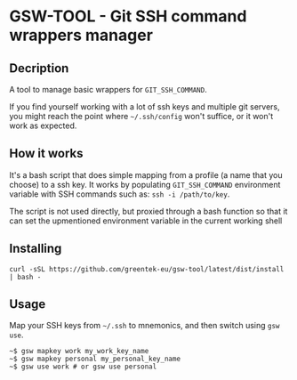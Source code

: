 # GSW-TOOL - Git SSH command wrappers manager

## Decription

A tool to manage basic wrappers for `GIT_SSH_COMMAND`.

If you find yourself working with a lot of ssh keys and multiple git 
servers, you might reach the point where `~/.ssh/config` won't suffice,
or it won't work as expected.

## How it works

It's a bash script that does simple mapping from a profile (a name that
you choose) to a ssh key. It works by populating `GIT_SSH_COMMAND`
environment variable with SSH commands such as: `ssh -i /path/to/key`.

The script is not used directly, but proxied through a bash function
so that it can set the upmentioned environment variable in the current
working shell

## Installing

```
curl -sSL https://github.com/greentek-eu/gsw-tool/latest/dist/install | bash -
```

## Usage

Map your SSH keys from `~/.ssh` to mnemonics, and then switch using `gsw use`.

```
~$ gsw mapkey work my_work_key_name
~$ gsw mapkey personal my_personal_key_name
~$ gsw use work # or gsw use personal
```
